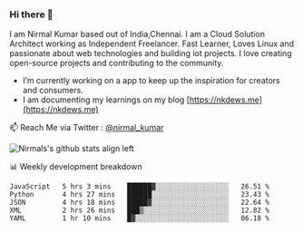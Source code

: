 ### Hi there 👋

 I am Nirmal Kumar based out of India,Chennai. I am a Cloud Solution Architect working as Independent Freelancer. Fast Learner, Loves Linux and passionate about web technologies and building iot projects. I love creating open-source projects and contributing to the community.

- I’m currently working on a app to keep up the inspiration for creators and consumers.
- I am documenting my learnings on my blog [https://nkdews.me](https://nkdews.me)

📫 Reach Me via  Twitter : [@nirmal_kumar](https://twitter.com/nirmal_kumar)

![Nirmals's github stats align left](https://github-readme-stats.vercel.app/api?username=nk-gears&show_icons=true)


📊 Weekly development breakdown

<!--START_SECTION:waka-->
```text
JavaScript   5 hrs 3 mins    ██████▓░░░░░░░░░░░░░░░░░░   26.51 % 
Python       4 hrs 27 mins   ██████░░░░░░░░░░░░░░░░░░░   23.43 % 
JSON         4 hrs 18 mins   █████▓░░░░░░░░░░░░░░░░░░░   22.64 % 
XML          2 hrs 26 mins   ███▒░░░░░░░░░░░░░░░░░░░░░   12.82 % 
YAML         1 hr 10 mins    █▓░░░░░░░░░░░░░░░░░░░░░░░   06.18 % 
```
<!--END_SECTION:waka-->


